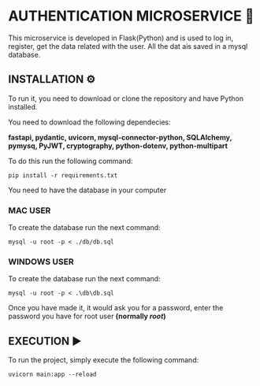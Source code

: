 # AUTHENTICATION MICROSERVICE 🪪
This microservice is developed in Flask(Python) and is used to log in, register, get the data related with the user. All the dat ais saved in a mysql database.

## INSTALLATION ⚙️
To run it, you need to download or clone the repository and have Python installed.

You need to download the following dependecies:

**fastapi, pydantic, uvicorn, mysql-connector-python, SQLAlchemy, pymysq, PyJWT, cryptography, python-dotenv, python-multipart**

To do this run the following command:

    pip install -r requirements.txt

You need to have the database in your computer

### MAC USER
To create the database run the next command:

    mysql -u root -p < ./db/db.sql

### WINDOWS USER

To create the database run the next command:

    mysql -u root -p < .\db\db.sql

Once you have made it, it would ask you for a password, enter the password you have for root user **(normally *root*)**

## EXECUTION ▶️
To run the project, simply execute the following command:
    
    uvicorn main:app --reload